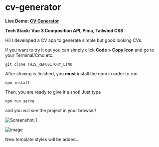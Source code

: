 # cv-generator
**Live Demo:  [CV Generator](http://cv.hicaku.com/)**

**Tech Stack: Vue 3 Composition API, Pinia, Tailwind CSS**

Hi! I developed a CV app to generate simple but good looking CVs.

If you want to try it out you can simply click **Code > Copy Icon** and go to your Terminal/Cmd etc.

    git clone THIS_REPOSITORY_LINK

After cloning is finished, you **must** install the npm in order to run.

    npm install
    
Then, you are ready to give it a shot! Just type

    npm run serve
and you will see the project in your browser!

![Screenshot_1](https://user-images.githubusercontent.com/40501852/195467511-b94ce873-7119-4878-8a22-0ab335ec3faa.png)

![image](https://user-images.githubusercontent.com/40501852/195467500-1c48d057-74c9-4f9b-b46a-25c7dbbe29b8.png)

New template styles will be added...
